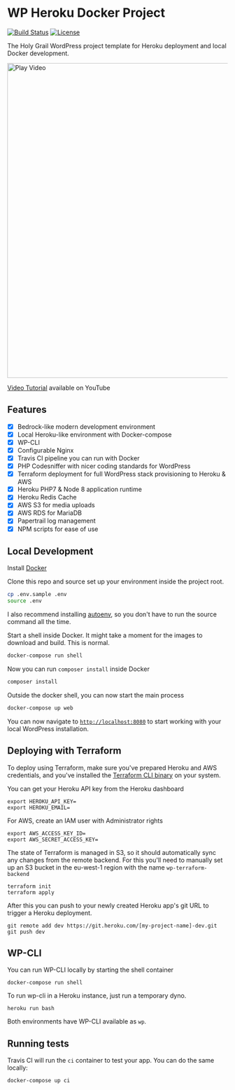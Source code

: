 # WP Heroku Docker Project
[![Build Status](https://travis-ci.org/anttiviljami/wordpress-heroku-docker-project.svg?branch=master)](https://travis-ci.org/anttiviljami/wordpress-heroku-docker-project) [![License](http://img.shields.io/:license-gpl3-blue.svg)](http://www.gnu.org/licenses/gpl-3.0.html)

The Holy Grail WordPress project template for Heroku deployment and local Docker development.

<a href="https://youtu.be/ClXEgS-Z-pI" target="_blank"><img alt="Play Video" width=720 src="https://cloud.githubusercontent.com/assets/6105650/26076788/9cc057b6-39c2-11e7-8339-082ab9654751.png"></a>

[Video Tutorial](https://youtu.be/ClXEgS-Z-pI) available on YouTube

## Features

- [x] Bedrock-like modern development environment
- [x] Local Heroku-like environment with Docker-compose
- [x] WP-CLI
- [x] Configurable Nginx
- [x] Travis CI pipeline you can run with Docker
- [x] PHP Codesniffer with nicer coding standards for WordPress
- [x] Terraform deployment for full WordPress stack provisioning to Heroku & AWS
- [x] Heroku PHP7 & Node 8 application runtime
- [x] Heroku Redis Cache
- [x] AWS S3 for media uploads
- [x] AWS RDS for MariaDB
- [x] Papertrail log management
- [x] NPM scripts for ease of use

## Local Development

Install [Docker](https://www.docker.com/)

Clone this repo and source set up your environment inside the project root.

```bash
cp .env.sample .env
source .env
```

I also recommend installing [autoenv](https://github.com/kennethreitz/autoenv),
so you don't have to run the source command all the time.

Start a shell inside Docker. It might take a moment for the images to download
and build. This is normal.

```bash
docker-compose run shell
```

Now you can run `composer install` inside Docker

```bash
composer install
```

Outside the docker shell, you can now start the main process

```bash
docker-compose up web
```

You can now navigate to [`http://localhost:8080`](http://localhost:8080) to
start working with your local WordPress installation.

## Deploying with Terraform

To deploy using Terraform, make sure you've prepared Heroku and AWS credentials,
and you've installed the [Terraform CLI binary](https://www.terraform.io/downloads.html)
on your system.

You can get your Heroku API key from the Heroku dashboard
```
export HEROKU_API_KEY=
export HEROKU_EMAIL=
```

For AWS, create an IAM user with Administrator rights
```
export AWS_ACCESS_KEY_ID=
export AWS_SECRET_ACCESS_KEY=
```

The state of Terraform is managed in S3, so it should automatically sync any
changes from the remote backend. For this you'll need to manually set up an S3
bucket in the eu-west-1 region with the name `wp-terraform-backend`

```
terraform init
terraform apply
```

After this you can push to your newly created Heroku app's git URL to trigger
a Heroku deployment.

```
git remote add dev https://git.heroku.com/[my-project-name]-dev.git
git push dev
```

## WP-CLI

You can run WP-CLI locally by starting the shell container

```
docker-compose run shell
```

To run wp-cli in a Heroku instance, just run a temporary dyno.

```
heroku run bash
```

Both environments have WP-CLI available as `wp`.

## Running tests

Travis CI will run the `ci` container to test your app. You can do the same
locally:

```
docker-compose up ci
```
